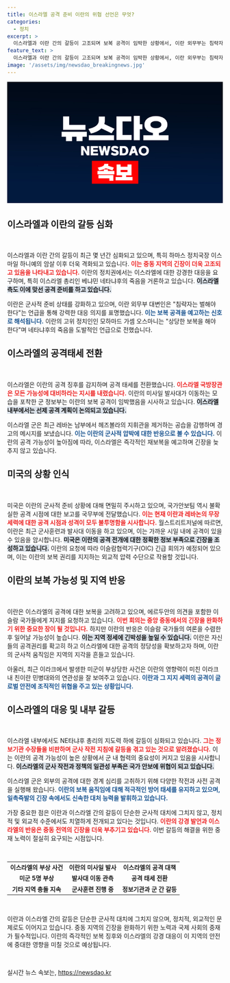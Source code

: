 ```yaml
---
title: 이스라엘 공격 준비 이란의 위협 선언은 무엇?
categories:
  - 정치
excerpt: >
  이스라엘과 이란 간의 갈등이 고조되며 보복 공격이 임박한 상황에서, 이란 외무부는 침략자 이스라엘 처벌은 불가피하다고 경고했다. 이란의 미사일 발사대 이동 징후가 포착되며 긴장이 감돌고 있다. 57개 이슬람국가의 긴급 회의가 7일 열릴 예정이다. 이번 전쟁의 소용돌이를 피할 수 있을까?
feature_text: >
  이스라엘과 이란 간의 갈등이 고조되며 보복 공격이 임박한 상황에서, 이란 외무부는 침략자 이스라엘 처벌은 불가피하다고 경고했다. 이란의 미사일 발사대 이동 징후가 포착되며 긴장이 감돌고 있다. 57개 이슬람국가의 긴급 회의가 7일 열릴 예정이다. 이번 전쟁의 소용돌이를 피할 수 있을까?
image: '/assets/img/newsdao_breakingnews.jpg'
---
```


<p><img src="/assets/img/newsdao_breakingnews.jpg" alt="cryptoinkorea 속보" /></p>

<h2 data-ke-size="size26">이스라엘과 이란의 갈등 심화</h2>

<p data-ke-size="size16">&nbsp;</p>

<p>이스라엘과 이란 간의 갈등이 최근 몇 년간 심화되고 있으며, 특히 하마스 정치국장 이스마일 하니예의 암살 이후 더욱 격화되고 있습니다. <b><span style="color: #ee2323;">이는 중동 지역의 긴장이 더욱 고조되고 있음을 나타내고 있습니다.</span></b> 이란의 정치권에서는 이스라엘에 대한 강경한 대응을 요구하며, 특히 이스라엘 총리인 베냐민 네타냐후의 죽음을 거론하고 있습니다. <b><span style="background-color: #21538527;">이스라엘 측도 이에 맞선 공격 준비를 하고 있습니다.</span></b> </p>

<p>이란은 군사적 준비 상태를 강화하고 있으며, 이란 외무부 대변인은 "침략자는 벌해야 한다"는 언급을 통해 강력한 대응 의지를 표명했습니다. <b><span style="color: #1a5490;">이는 보복 공격을 예고하는 신호로 해석됩니다.</span></b> 이란의 고위 정치인인 모하마드 가셈 오스마니는 "상당한 보복을 해야 한다"며 네타냐후의 죽음을 도발적인 언급으로 전했습니다.</p>

<h2 data-ke-size="size26">이스라엘의 공격태세 전환</h2>

<p data-ke-size="size16">&nbsp;</p>

<p>이스라엘은 이란의 공격 징후를 감지하며 공격 태세를 전환했습니다. <b><span style="color: #ee2323;">이스라엘 국방장관은 모든 가능성에 대비하라는 지시를 내렸습니다.</span></b> 이란의 미사일 발사대가 이동하는 모습을 포착한 군 정보부는 이란의 보복 공격이 임박했음을 시사하고 있습니다. <b><span style="background-color: #21538527;">이스라엘 내부에서는 선제 공격 계획이 논의되고 있습니다.</span></b> </p>

<p>이스라엘 군은 최근 레바논 남부에서 헤즈볼라의 지휘관을 제거하는 공습을 감행하며 경고의 메시지를 보냈습니다. <b><span style="color: #1a5490;">이는 이란의 군사적 압박에 대한 반응으로 볼 수 있습니다.</span></b> 이란의 공격 가능성이 높아짐에 따라, 이스라엘은 즉각적인 재보복을 예고하며 긴장을 늦추지 않고 있습니다.</p>

<h2 data-ke-size="size26">미국의 상황 인식</h2>

<p data-ke-size="size16">&nbsp;</p>

<p>미국은 이란의 군사적 준비 상황에 대해 면밀히 주시하고 있으며, 국가안보팀 역시 불확실한 공격 시점에 대한 보고를 국무부에 전달했습니다. <b><span style="color: #ee2323;">이는 현재 이란과 레바논의 무장 세력에 대한 공격 시점과 성격이 모두 불투명함을 시사합니다.</span></b> 월스트리트저널에 따르면, 이란은 최근 군사훈련과 발사대 이동을 하고 있으며, 이는 가까운 시일 내에 공격이 있을 수 있음을 암시합니다. <b><span style="background-color: #21538527;">미국은 이란의 공격 전개에 대한 정확한 정보 부족으로 긴장을 조성하고 있습니다.</span></b> 이란의 요청에 따라 이슬람협력기구(OIC) 긴급 회의가 예정되어 있으며, 이는 이란의 보복 권리를 지지하는 외교적 압력 수단으로 작용할 것입니다.</p>

<h2 data-ke-size="size26">이란의 보복 가능성 및 지역 반응</h2>

<p data-ke-size="size16">&nbsp;</p>

<p>이란은 이스라엘의 공격에 대한 보복을 고려하고 있으며, 에르두안의 의견을 포함한 이슬람 국가들에게 지지를 요청하고 있습니다. <b><span style="color: #ee2323;">이번 회의는 중앙 중동에서의 긴장을 완화하기 위한 중요한 장이 될 것입니다.</span></b> 하지만 이란의 반응은 이슬람 국가들의 여론을 수렴한 후 일어날 가능성이 높습니다. <b><span style="background-color: #21538527;">이는 지역 정세에 긴박성을 높일 수 있습니다.</span></b> 이란은 자신들의 공격권리를 확고히 하고 이스라엘에 대한 공격의 정당성을 확보하고자 하며, 이란의 군사적 움직임은 지역의 지각을 흔들고 있습니다. </p>

<p>아울러, 최근 이라크에서 발생한 미군이 부상당한 사건은 이란의 영향력이 미친 이라크 내 친이란 민병대와의 연관성을 잘 보여주고 있습니다. <b><span style="color: #1a5490;">이란과 그 지지 세력의 공격이 글로벌 안전에 조직적인 위협을 주고 있는 상황입니다.</span></b> </p>

<h2 data-ke-size="size26">이스라엘의 대응 및 내부 갈등</h2>

<p data-ke-size="size16">&nbsp;</p>

<p>이스라엘 내부에서도 NE타냐후 총리의 지도력 하에 갈등이 심화되고 있습니다. <b><span style="color: #ee2323;">그는 정보기관 수장들을 비판하며 군사 작전 지침에 갈등을 겪고 있는 것으로 알려졌습니다.</span></b> 이는 이란의 공격 가능성이 높은 상황에서 군 내 협력의 중요성이 커지고 있음을 시사합니다. <b><span style="background-color: #21538527;">이스라엘의 군사 작전과 정책의 일관성 부족은 국가 안보에 위협이 되고 있습니다.</span></b> </p>

<p>이스라엘 군은 외부의 공격에 대한 경계 심리를 고취하기 위해 다양한 작전과 사전 공격을 실행해 왔습니다. <b><span style="color: #1a5490;">이란의 보복 움직임에 대해 적극적인 방어 태세를 유지하고 있으며, 일촉즉발의 긴장 속에서도 신속한 대처 능력을 발휘하고 있습니다.</span></b> </p>

<p>가장 중요한 점은 이란과 이스라엘 간의 갈등이 단순한 군사적 대치에 그치지 않고, 정치적 및 외교적 수준에서도 치열하게 전개되고 있다는 것입니다. <b><span style="color: #ee2323;">이란의 강경 발언과 이스라엘의 반응은 중동 전역의 긴장을 더욱 부추기고 있습니다.</span></b> 이번 갈등의 해결을 위한 중재 노력이 절실히 요구되는 시점입니다. </p>

<p data-ke-size="size16">&nbsp;</p>

<table style="width: 100%; border-collapse: collapse;">
 <tbody>
 <tr>
  <td style="text-align: center; height: 17px;"><b>이스라엘의 부상 사건</b></td>
  <td style="text-align: center; height: 17px;"><b>이란의 미사일 발사</b></td>
  <td style="text-align: center; height: 17px;"><b>이스라엘의 공격 대책</b></td>
 </tr>
 <tr>
  <td style="text-align: center; height: 17px;"><b>미군 5명 부상</b></td>
  <td style="text-align: center; height: 17px;"><b>발사대 이동 관측</b></td>
  <td style="text-align: center; height: 17px;"><b>공격 태세 전환</b></td>
 </tr>
 <tr>
  <td style="text-align: center; height: 17px;"><b>기타 지역 충돌 지속</b></td>
  <td style="text-align: center; height: 17px;"><b>군사훈련 진행 중</b></td>
  <td style="text-align: center; height: 17px;"><b>정보기관과 군 간 갈등</b></td>
 </tr>
 </tbody>
</table>

<p data-ke-size="size16">&nbsp;</p> 

<p>이란과 이스라엘 간의 갈등은 단순한 군사적 대치에 그치지 않으며, 정치적, 외교적인 문제로도 이어지고 있습니다. 중동 지역의 긴장을 완화하기 위한 노력과 국제 사회의 중재가 필수적입니다. 이란의 즉각적인 보복 징후와 이스라엘의 강경 대응이 이 지역의 안전에 중대한 영향을 미칠 것으로 예상됩니다. </p>

<p data-ke-size="size16">&nbsp;</p>
실시간 뉴스 속보는, <a href="https://newsdao.kr" rel="dofollow">https://newsdao.kr</a>


